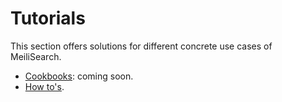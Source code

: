 # Tutorials

This section offers solutions for different concrete use cases of MeiliSearch.

- [Cookbooks](/tutorials/cookbooks/): coming soon.
- [How to's](/tutorials/howtos/).
